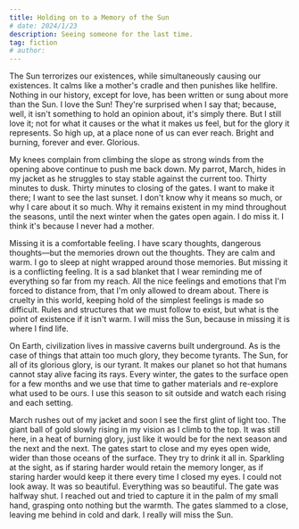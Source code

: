 ```yaml
---
title: Holding on to a Memory of the Sun
# date: 2024/1/23
description: Seeing someone for the last time.
tag: fiction
# author:
---
```


The Sun terrorizes our existences, while simultaneously causing our existences. It calms like a mother's cradle and then punishes like hellfire. Nothing in our history, except for love, has been written or sung about more than the Sun. I love the Sun! They're surprised when I say that; because, well, it isn't something to hold an opinion about, it's simply there. But I still love it; not for what it causes or the what it makes us feel, but for the glory it represents. So high up, at a place none of us can ever reach. Bright and burning, forever and ever. Glorious.

My knees complain from climbing the slope as strong winds from the opening above continue to push me back down. My parrot, March, hides in my jacket as he struggles to stay stable against the current too. Thirty minutes to dusk. Thirty minutes to closing of the gates. I want to make it there; I want to see the last sunset. I don't know why it means so much, or why I care about it so much. Why it remains existent in my mind throughout the seasons, until the next winter when the gates open again. I do miss it. I think it's because I never had a mother.

Missing it is a comfortable feeling. I have scary thoughts, dangerous thoughts—but the memories drown out the thoughts. They are calm and warm. I go to sleep at night wrapped around those memories. But missing it is a conflicting feeling. It is a sad blanket that I wear reminding me of everything so far from my reach. All the nice feelings and emotions that I'm forced to distance from, that I'm only allowed to dream about. There is cruelty in this world, keeping hold of the simplest feelings is made so difficult. Rules and structures that we must follow to exist, but what is the point of existence if it isn't warm. I will miss the Sun, because in missing it is where I find life.

On Earth, civilization lives in massive caverns built underground. As is the case of things that attain too much glory, they become tyrants. The Sun, for all of its glorious glory, is our tyrant. It makes our planet so hot that humans cannot stay alive facing its rays. Every winter, the gates to the surface open for a few months and we use that time to gather materials and re-explore what used to be ours. I use this season to sit outside and watch each rising and each setting.

March rushes out of my jacket and soon I see the first glint of light too. The giant ball of gold slowly rising in my vision as I climb to the top. It was still here, in a heat of burning glory, just like it would be for the next season and the next and the next. The gates start to close and my eyes open wide, wider than those oceans of the surface. They try to drink it all in. Sparkling at the sight, as if staring harder would retain the memory longer, as if staring harder would keep it there every time I closed my eyes. I could not look away. It was so beautiful. Everything was so beautiful. The gate was halfway shut. I reached out and tried to capture it in the palm of my small hand, grasping onto nothing but the warmth. The gates slammed to a close, leaving me behind in cold and dark. I really will miss the Sun.
